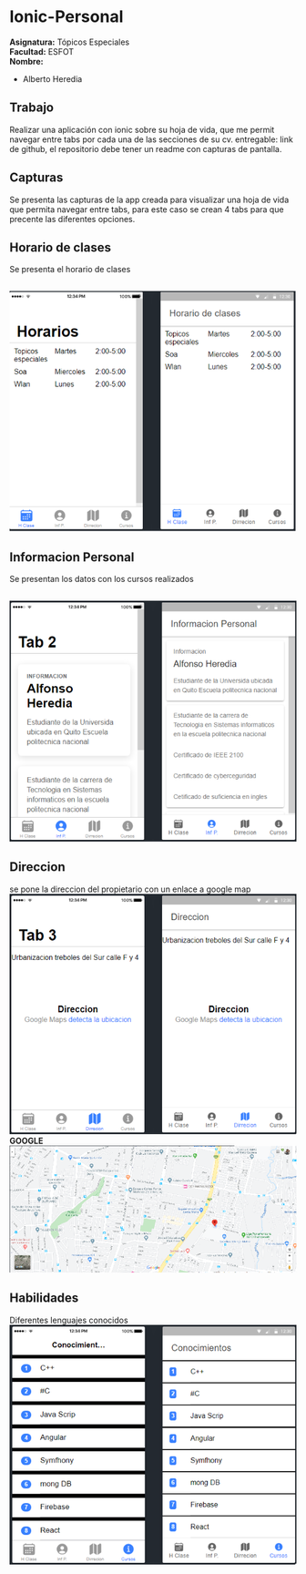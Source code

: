 # Ionic-Personal
**Asignatura:** Tópicos Especiales\
**Facultad:** ESFOT\
**Nombre:**
* Alberto Heredia

## Trabajo
Realizar una aplicación con ionic sobre su hoja de vida, que me permit navegar entre tabs por cada una de las secciones de su cv. entregable: link de github, el repositorio debe tener un readme con capturas de pantalla.

## Capturas
Se presenta las capturas de la app creada para visualizar una hoja de vida que permita navegar entre tabs, para este caso se crean 4 tabs para que precente las diferentes opciones.
## Horario de clases
Se presenta el horario de clases
##
![horario](https://github.com/Aheredia05/Ionic-Personal/blob/master/Img/1.png)

## Informacion Personal
Se presentan los datos con los cursos realizados
##
![infp](https://github.com/Aheredia05/Ionic-Personal/blob/master/Img/2.png)

## Direccion
se pone la direccion del propietario con un enlace a google map
![reglas](https://github.com/Aheredia05/Ionic-Personal/blob/master/Img/3.png)
**GOOGLE**
![reglas](https://github.com/Aheredia05/Ionic-Personal/blob/master/Img/4.png)

## Habilidades
Diferentes lenguajes conocidos
![reglas](https://github.com/Aheredia05/Ionic-Personal/blob/master/Img/5.png)
